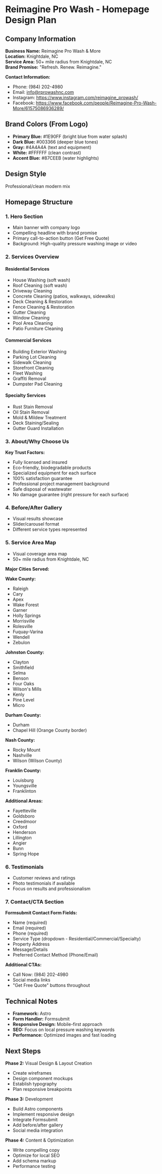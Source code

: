# Reimagine Pro Wash - Homepage Design Plan

## Company Information

**Business Name:** Reimagine Pro Wash & More  
**Location:** Knightdale, NC  
**Service Area:** 50+ mile radius from Knightdale, NC  
**Brand Promise:** "Refresh. Renew. Reimagine."  

**Contact Information:**
- Phone: (984) 202-4980
- Email: info@rprowashnc.com
- Instagram: https://www.instagram.com/reimagine_prowash/
- Facebook: https://www.facebook.com/people/Reimagine-Pro-Wash-More/61575086936289/

## Brand Colors (From Logo)

- **Primary Blue:** #1E90FF (bright blue from water splash)
- **Dark Blue:** #003366 (deeper blue tones)
- **Gray:** #4A4A4A (text and equipment)
- **White:** #FFFFFF (clean contrast)
- **Accent Blue:** #87CEEB (water highlights)

## Design Style
Professional/clean modern mix

## Homepage Structure

### 1. Hero Section
- Main banner with company logo
- Compelling headline with brand promise
- Primary call-to-action button (Get Free Quote)
- Background: High-quality pressure washing image or video

### 2. Services Overview

#### Residential Services
- House Washing (soft wash)
- Roof Cleaning (soft wash)
- Driveway Cleaning
- Concrete Cleaning (patios, walkways, sidewalks)
- Deck Cleaning & Restoration
- Fence Cleaning & Restoration
- Gutter Cleaning
- Window Cleaning
- Pool Area Cleaning
- Patio Furniture Cleaning

#### Commercial Services
- Building Exterior Washing
- Parking Lot Cleaning
- Sidewalk Cleaning
- Storefront Cleaning
- Fleet Washing
- Graffiti Removal
- Dumpster Pad Cleaning

#### Specialty Services
- Rust Stain Removal
- Oil Stain Removal
- Mold & Mildew Treatment
- Deck Staining/Sealing
- Gutter Guard Installation

### 3. About/Why Choose Us
**Key Trust Factors:**
- Fully licensed and insured
- Eco-friendly, biodegradable products
- Specialized equipment for each surface
- 100% satisfaction guarantee
- Professional project management background
- Safe disposal of wastewater
- No damage guarantee (right pressure for each surface)

### 4. Before/After Gallery
- Visual results showcase
- Slider/carousel format
- Different service types represented

### 5. Service Area Map
- Visual coverage area map
- 50+ mile radius from Knightdale, NC

**Major Cities Served:**

**Wake County:**
- Raleigh
- Cary
- Apex
- Wake Forest
- Garner
- Holly Springs
- Morrisville
- Rolesville
- Fuquay-Varina
- Wendell
- Zebulon

**Johnston County:**
- Clayton
- Smithfield
- Selma
- Benson
- Four Oaks
- Wilson's Mills
- Kenly
- Pine Level
- Micro

**Durham County:**
- Durham
- Chapel Hill (Orange County border)

**Nash County:**
- Rocky Mount
- Nashville
- Wilson (Wilson County)

**Franklin County:**
- Louisburg
- Youngsville
- Franklinton

**Additional Areas:**
- Fayetteville
- Goldsboro
- Creedmoor
- Oxford
- Henderson
- Lillington
- Angier
- Bunn
- Spring Hope

### 6. Testimonials
- Customer reviews and ratings
- Photo testimonials if available
- Focus on results and professionalism

### 7. Contact/CTA Section
**Formsubmit Contact Form Fields:**
- Name (required)
- Email (required)
- Phone (required)
- Service Type (dropdown - Residential/Commercial/Specialty)
- Property Address
- Message/Details
- Preferred Contact Method (Phone/Email)

**Additional CTAs:**
- Call Now: (984) 202-4980
- Social media links
- "Get Free Quote" buttons throughout

## Technical Notes

- **Framework:** Astro
- **Form Handler:** Formsubmit
- **Responsive Design:** Mobile-first approach
- **SEO:** Focus on local pressure washing keywords
- **Performance:** Optimized images and fast loading

## Next Steps

**Phase 2:** Visual Design & Layout Creation
- Create wireframes
- Design component mockups
- Establish typography
- Plan responsive breakpoints

**Phase 3:** Development
- Build Astro components
- Implement responsive design
- Integrate Formsubmit
- Add before/after gallery
- Social media integration

**Phase 4:** Content & Optimization
- Write compelling copy
- Optimize for local SEO
- Add schema markup
- Performance testing